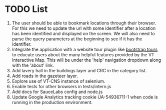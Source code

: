 TODO List
=========

1. The user should be able to bookmark locations through their browser.
  For this we need to update the url with some identifier after
  a location has been identified and displayed on the screen. We will also 
  need to parse the query parameters at the beginning to see if it has the
  identifier.
2. Integrate the application with a website tour plugin like
  [bootstrap tours](http://bootstraptour.com/) to educate users about
  the many helpful features provided by the VT Interactive Map.
  This will be under the 'help' navigation dropdown along with the 'about'
  link.
3. Add lavery hall in the buildings layer and CRC in the category list.
4. Add roads in the gazeteer layer.
5. Explore use of VT-CNS instance of selenium.
6. Enable tests for other browsers in tests/intern.js
7. Add docs for SauceLabs config and node.js
8. Update Google Analytics tracking cookie UA-54936711-1 when code is running in the production environment.
